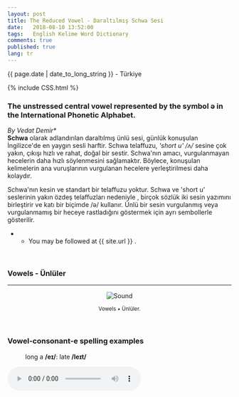 ```yaml
---
layout: post
title: The Reduced Vowel - Daraltılmış Schwa Sesi 
date:   2018-08-10 13:52:00
tags:   English Kelime Word Dictionary
comments: true
published: true
lang: tr
---
```



<p class="meta">{{ page.date | date_to_long_string }} - Türkiye</p>

{% include CSS.html %}

### The unstressed central vowel represented by the symbol ə in the International Phonetic Alphabet.

_By Vedat Demir*_
<br>
<i class="fas fa-paragraph fa-2x"></i> **Schwa** olarak adlandırılan daraltılmış ünlü sesi, günlük konuşulan İngilizce'de en yaygın sesli harftir. Schwa telaffuzu, _'short u' /ʌ/_ sesine çok yakın, çıkışı hızlı ve rahat, doğal bir sestir. Schwa'nın amacı, vurgulanmayan hecelerin daha hızlı söylenmesini sağlamaktır. Böylece, konuşulan kelimelerin ana vuruşlarının vurgulanan hecelere yerleştirilmesi daha kolaydır.

Schwa'nın kesin ve standart bir telaffuzu yoktur. Schwa ve 'short u' seslerinin yakın özdeş telaffuzları nedeniyle , birçok sözlük iki sesin yazımını birleştirir ve katı bir biçimde /ə/ kullanır. Ünlü bir sesin vurgulanmış veya vurgulanmamış bir heceye rastladığını göstermek için ayrı sembollerle gösterilir.
	



* * You may be followed at {{ site.url }} .

<br>


### Vowels - Ünlüler
***
<div class="resize" style="margin: 15px; text-align: center;">
  <img src="{{ site.baseurl }}/images/vowels.gif" alt="Sound" class="resize"  />
  <p><small>Vowels &bull; Ünlüler.</small></p>
</div>

<br>

<h3>Vowel-consonant-e spelling examples</h3><p style="margin-left:40px">long a <strong>/eɪ/</strong>: late<strong> /leɪt/</strong></p>

<audio controls>
  <source src="{{ site.baseurl }}/audio/late.mp3" type="audio/mpeg">
Your browser does not support the audio element.
</audio>

<br>

<style>
img.resize {
  max-width:70%;
  max-height:70%;
}
</style>
